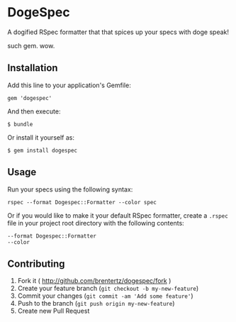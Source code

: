 # DogeSpec

A dogified RSpec formatter that that spices up your specs with doge speak!

such gem. wow.

## Installation

Add this line to your application's Gemfile:

    gem 'dogespec'

And then execute:

    $ bundle

Or install it yourself as:

    $ gem install dogespec

## Usage

Run your specs using the following syntax:

	rspec --format Dogespec::Formatter --color spec

Or if you would like to make it your default RSpec formatter, create a `.rspec` file in your project root directory with the following contents:

	--format Dogespec::Formatter
	--color

## Contributing

1. Fork it ( http://github.com/brentertz/dogespec/fork )
2. Create your feature branch (`git checkout -b my-new-feature`)
3. Commit your changes (`git commit -am 'Add some feature'`)
4. Push to the branch (`git push origin my-new-feature`)
5. Create new Pull Request
